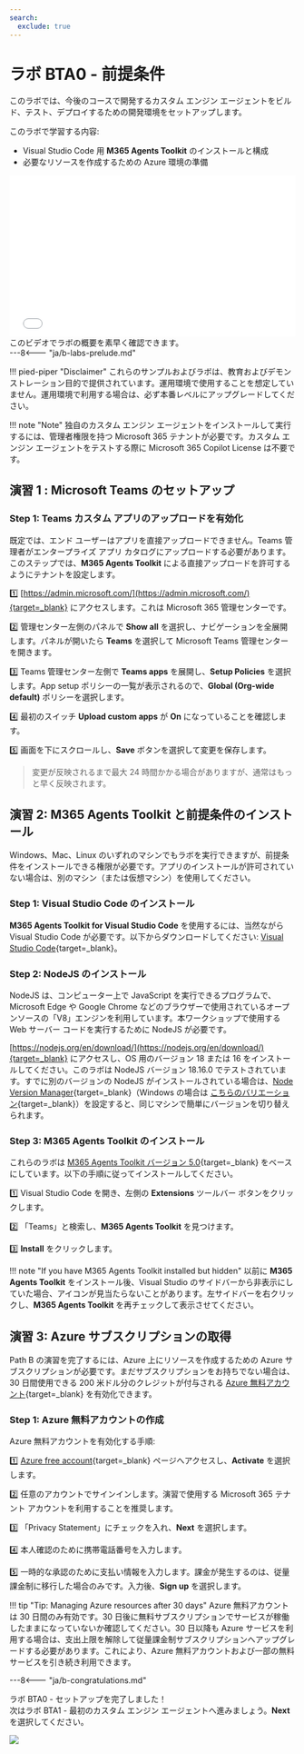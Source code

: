 ```yaml
---
search:
  exclude: true
---
```

# ラボ BTA0 - 前提条件

このラボでは、今後のコースで開発するカスタム エンジン エージェントをビルド、テスト、デプロイするための開発環境をセットアップします。

このラボで学習する内容:

- Visual Studio Code 用 **M365 Agents Toolkit** のインストールと構成  
- 必要なリソースを作成するための Azure 環境の準備

<div class="lab-intro-video">
    <div style="flex: 1; min-width: 0;">
        <iframe  src="//www.youtube.com/embed/Onk04pehtjE" frameborder="0" allowfullscreen style="width: 100%; aspect-ratio: 16/9;">          
        </iframe>
          <div>このビデオでラボの概要を素早く確認できます。</div>
    </div>
    <div style="flex: 1; min-width: 0;">
        ---8<--- "ja/b-labs-prelude.md"
    </div>
</div>

!!! pied-piper "Disclaimer"
    これらのサンプルおよびラボは、教育およびデモンストレーション目的で提供されています。運用環境で使用することを想定していません。運用環境で利用する場合は、必ず本番レベルにアップグレードしてください。

!!! note "Note"
    独自のカスタム エンジン エージェントをインストールして実行するには、管理者権限を持つ Microsoft 365 テナントが必要です。カスタム エンジン エージェントをテストする際に Microsoft 365 Copilot License は不要です。

## 演習 1 : Microsoft Teams のセットアップ

### Step 1: Teams カスタム アプリのアップロードを有効化

既定では、エンド ユーザーはアプリを直接アップロードできません。Teams 管理者がエンタープライズ アプリ カタログにアップロードする必要があります。このステップでは、**M365 Agents Toolkit** による直接アップロードを許可するようにテナントを設定します。

1️⃣ [https://admin.microsoft.com/](https://admin.microsoft.com/){target=_blank} にアクセスします。これは Microsoft 365 管理センターです。  

2️⃣ 管理センター左側のパネルで **Show all** を選択し、ナビゲーションを全展開します。パネルが開いたら **Teams** を選択して Microsoft Teams 管理センターを開きます。  

3️⃣ Teams 管理センター左側で **Teams apps** を展開し、**Setup Policies** を選択します。App setup ポリシーの一覧が表示されるので、**Global (Org-wide default)** ポリシーを選択します。  

4️⃣ 最初のスイッチ **Upload custom apps** が **On** になっていることを確認します。  

5️⃣ 画面を下にスクロールし、**Save** ボタンを選択して変更を保存します。  

> 変更が反映されるまで最大 24 時間かかる場合がありますが、通常はもっと早く反映されます。

<cc-end-step lab="bta0" exercise="1" step="1" />

## 演習 2: M365 Agents Toolkit と前提条件のインストール

Windows、Mac、Linux のいずれのマシンでもラボを実行できますが、前提条件をインストールできる権限が必要です。アプリのインストールが許可されていない場合は、別のマシン（または仮想マシン）を使用してください。

### Step 1: Visual Studio Code のインストール

**M365 Agents Toolkit for Visual Studio Code** を使用するには、当然ながら Visual Studio Code が必要です。以下からダウンロードしてください: [Visual Studio Code](https://code.visualstudio.com/download){target=_blank}。

<cc-end-step lab="bta0" exercise="2" step="1" />

### Step 2: NodeJS のインストール

NodeJS は、コンピューター上で JavaScript を実行できるプログラムで、Microsoft Edge や Google Chrome などのブラウザーで使用されているオープンソースの「V8」エンジンを利用しています。本ワークショップで使用する Web サーバー コードを実行するために NodeJS が必要です。

[https://nodejs.org/en/download/](https://nodejs.org/en/download/){target=_blank} にアクセスし、OS 用のバージョン 18 または 16 をインストールしてください。このラボは NodeJS バージョン 18.16.0 でテストされています。すでに別のバージョンの NodeJS がインストールされている場合は、[Node Version Manager](https://github.com/nvm-sh/nvm){target=_blank}（Windows の場合は [こちらのバリエーション](https://github.com/coreybutler/nvm-windows){target=_blank}）を設定すると、同じマシンで簡単にバージョンを切り替えられます。

<cc-end-step lab="bta0" exercise="2" step="2" />

### Step 3: M365 Agents Toolkit のインストール

これらのラボは [M365 Agents Toolkit バージョン 5.0](https://marketplace.visualstudio.com/items?itemName=TeamsDevApp.ms-teams-vscode-extension){target=_blank} をベースにしています。以下の手順に従ってインストールしてください。

1️⃣ Visual Studio Code を開き、左側の **Extensions** ツールバー ボタンをクリックします。  

2️⃣ 「Teams」と検索し、**M365 Agents Toolkit** を見つけます。  

3️⃣ **Install** をクリックします。  

!!! note "If you have M365 Agents Toolkit installed but hidden"
    以前に **M365 Agents Toolkit** をインストール後、Visual Studio のサイドバーから非表示にしていた場合、アイコンが見当たらないことがあります。左サイドバーを右クリックし、**M365 Agents Toolkit** を再チェックして表示させてください。

<cc-end-step lab="bta0" exercise="2" step="3" />

## 演習 3: Azure サブスクリプションの取得

Path B の演習を完了するには、Azure 上にリソースを作成するための Azure サブスクリプションが必要です。まだサブスクリプションをお持ちでない場合は、30 日間使用できる 200 米ドル分のクレジットが付与される [Azure 無料アカウント](https://azure.microsoft.com/en-us/pricing/offers/ms-azr-0044p){target=_blank} を有効化できます。

### Step 1: Azure 無料アカウントの作成

Azure 無料アカウントを有効化する手順:

1️⃣ [Azure free account](https://azure.microsoft.com/en-us/pricing/offers/ms-azr-0044p){target=_blank} ページへアクセスし、**Activate** を選択します。  

2️⃣ 任意のアカウントでサインインします。演習で使用する Microsoft 365 テナント アカウントを利用することを推奨します。  

3️⃣ 「Privacy Statement」にチェックを入れ、**Next** を選択します。  

4️⃣ 本人確認のために携帯電話番号を入力します。  

5️⃣ 一時的な承認のために支払い情報を入力します。課金が発生するのは、従量課金制に移行した場合のみです。入力後、**Sign up** を選択します。  

!!! tip "Tip: Managing Azure resources after 30 days"
    Azure 無料アカウントは 30 日間のみ有効です。30 日後に無料サブスクリプションでサービスが稼働したままになっていないか確認してください。30 日以降も Azure サービスを利用する場合は、支出上限を解除して従量課金制サブスクリプションへアップグレードする必要があります。これにより、Azure 無料アカウントおよび一部の無料サービスを引き続き利用できます。

<cc-end-step lab="bta0" exercise="3" step="1" />

---8<--- "ja/b-congratulations.md"

ラボ BTA0 - セットアップを完了しました！  
次はラボ BTA1 - 最初のカスタム エンジン エージェントへ進みましょう。**Next** を選択してください。

<cc-next url="../01-custom-engine-agent" />

<img src="https://m365-visitor-stats.azurewebsites.net/copilot-camp/custom-engine/teams-ai/00-prerequisites--ja" />